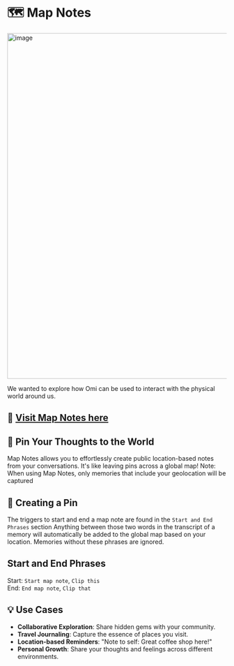 # 🗺️ Map Notes

<img width="792" alt="image" src="https://github.com/user-attachments/assets/a3efe13c-3986-46ed-96ed-a19a64174027">

We wanted to explore how Omi can be used to interact with the physical world around us.

## 📍 [Visit Map Notes here](https://omi-map-notes.vercel.app/)

## 📌 Pin Your Thoughts to the World

Map Notes allows you to effortlessly create public location-based notes from your conversations. It's like leaving pins across a global map!
Note: When using Map Notes, only memories that include your geolocation will be captured

## 🌟 Creating a Pin

The triggers to start and end a map note are found in the `Start and End Phrases` section
Anything between those two words in the transcript of a memory will automatically be added to the global map based on your location.
Memories without these phrases are ignored.

## Start and End Phrases

Start: `Start map note`, `Clip this` <br/>
End: `End map note`, `Clip that`


## 💡 Use Cases

- **Collaborative Exploration**: Share hidden gems with your community.
- **Travel Journaling**: Capture the essence of places you visit.
- **Location-based Reminders**: "Note to self: Great coffee shop here!"
- **Personal Growth**: Share your thoughts and feelings across different environments.
